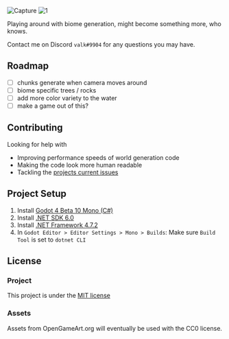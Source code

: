 ![Capture](https://user-images.githubusercontent.com/6277739/210028655-e4a7f89a-147c-4608-a024-28cd83c8fd39.PNG)
![1](https://user-images.githubusercontent.com/6277739/210111574-8ae1b585-19a6-49de-9df2-bf4bd2435031.PNG)

Playing around with biome generation, might become something more, who knows.

Contact me on Discord `valk#9904` for any questions you may have.

## Roadmap
- [ ] chunks generate when camera moves around
- [ ] biome specific trees / rocks
- [ ] add more color variety to the water
- [ ] make a game out of this?

## Contributing
Looking for help with
- Improving performance speeds of world generation code
- Making the code look more human readable
- Tackling the [projects current issues](https://github.com/valkyrienyanko/Project2D/issues)

## Project Setup
1. Install [Godot 4 Beta 10 Mono (C#)](https://godotengine.org/article/dev-snapshot-godot-4-0-beta-10#downloads)
2. Install [.NET SDK 6.0](https://dotnet.microsoft.com/en-us/download)
3. Install [.NET Framework 4.7.2](https://duckduckgo.com/?q=.net+framework+4.7.2)
4. In `Godot Editor > Editor Settings > Mono > Builds`: Make sure `Build Tool` is set to `dotnet CLI`

## License
### Project
This project is under the [MIT license](https://github.com/valkyrienyanko/Project2D/blob/main/LICENSE)

### Assets
Assets from OpenGameArt.org will eventually be used with the CC0 license.
